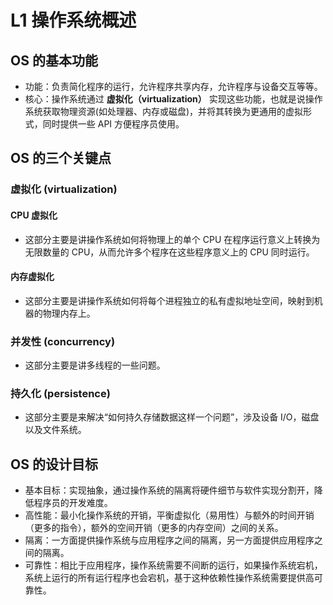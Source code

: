 # L1 操作系统概述
## OS 的基本功能
* 功能：负责简化程序的运行，允许程序共享内存，允许程序与设备交互等等。
* 核心：操作系统通过 **虚拟化（virtualization）** 实现这些功能，也就是说操作系统获取物理资源(如处理器、内存或磁盘)，并将其转换为更通用的虚拟形式，同时提供一些 API 方便程序员使用。

## OS 的三个关键点
### 虚拟化 (virtualization)
#### CPU 虚拟化
* 这部分主要是讲操作系统如何将物理上的单个 CPU 在程序运行意义上转换为无限数量的 CPU，从而允许多个程序在这些程序意义上的 CPU 同时运行。

#### 内存虚拟化
* 这部分主要是讲操作系统如何将每个进程独立的私有虚拟地址空间，映射到机器的物理内存上。

### 并发性 (concurrency)
* 这部分主要是讲多线程的一些问题。

### 持久化 (persistence)
* 这部分主要是来解决“如何持久存储数据这样一个问题”，涉及设备 I/O，磁盘以及文件系统。

## OS 的设计目标
* 基本目标：实现抽象，通过操作系统的隔离将硬件细节与软件实现分割开，降低程序员的开发难度。
* 高性能：最小化操作系统的开销，平衡虚拟化（易用性）与额外的时间开销（更多的指令），额外的空间开销（更多的内存空间）之间的关系。
* 隔离：一方面提供操作系统与应用程序之间的隔离，另一方面提供应用程序之间的隔离。
* 可靠性：相比于应用程序，操作系统需要不间断的运行，如果操作系统宕机，系统上运行的所有运行程序也会宕机，基于这种依赖性操作系统需要提供高可靠性。


